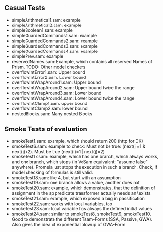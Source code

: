 ## Casual Tests

* simpleArithmetical1.sam: example
* simpleArithmetical2.sam: example
* simpleBoolean1.sam: example
* simpleGuardedCommands1.sam: example
* simpleGuardedCommands2.sam: example
* simpleGuardedCommands3.sam: example
* simpleGuardedCommands4.sam: example
* simplePrev.sam: example
* reservedNames.sam: Example, which contains all reserved Names of Prism. TODO: Other model checkers
* overflowIntError1.sam: Upper bound
* overflowIntError2.sam: Lower bound
* overflowIntWrapAround1.sam: Upper bound 
* overflowIntWrapAround2.sam: Upper bound twice the range
* overflowIntWrapAround3.sam: Lower bound 
* overflowIntWrapAround4.sam: Lower bound twice the range
* overflowIntClamp1.sam: upper bound
* overflowIntClamp2.sam: lower bound
* nestedBlocks.sam: Many nested Blocks

## Smoke Tests of evaluation

* smokeTest1.sam: example, which should return 200 (http for OK)
* smokeTest6.sam: example to check: Must not be true: (next(i)=1 & next(j)=2). Must be true (next(i)=1 | next(j)=2)
* smokeTest17.sam: example, which has one branch, which always works, and one branch, which stops (in VcSam equivalent: "assume false" anywhere). Promela just stops the execution in such a branch. Check, if model checking of formulas is still valid.
* smokeTest18.sam: like 4, but start with an assumption
* smokeTest19.sam: one branch allows a value, another does not
* smokeTest20.sam: example, which demonstrates, that the definition of assignment in the sp predicate transformer actually needs an \exists
* smokeTest21.sam: example, which exposed a bug in passification
* smokeTest22.sam: works with local variables, too
* smokeTest23.sam: local variable has always the defined initial values
* smokeTest24.sam: similar to smokeTest8, smokeTest9, smokeTest10. Good to demonstrate the different Tsam-Forms (SSA, Passive, GWA). Also gives the idea of exponential blowup of GWA-Form